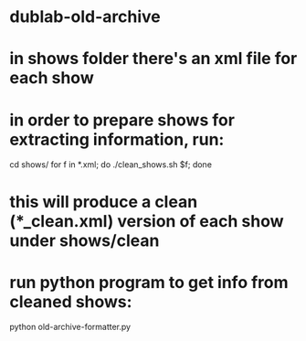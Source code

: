 # dublab-old-archive

# in shows folder there's an xml file for each show
# in order to prepare shows for extracting information, run:

cd shows/
for f in *.xml; do ./clean_shows.sh $f; done

# this will produce a clean (*_clean.xml) version of each show under shows/clean

# run python program to get info from cleaned shows:

python old-archive-formatter.py